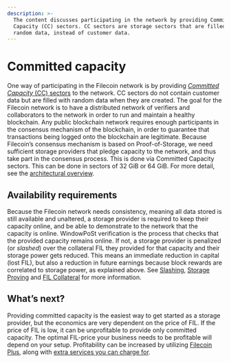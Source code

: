 ```yaml
---
description: >-
  The content discusses participating in the network by providing Committed
  Capacity (CC) sectors. CC sectors are storage sectors that are filled with
  random data, instead of customer data.
---
```


# Committed capacity

One way of participating in the Filecoin network is by providing [_Committed Capacity_ (CC) sectors](../../reference/general/glossary.md#capacity-commitment) to the network. CC sectors do not contain customer data but are filled with random data when they are created. The goal for the Filecoin network is to have a distributed network of verifiers and collaborators to the network in order to run and maintain a healthy blockchain. Any public blockchain network requires enough participants in the consensus mechanism of the blockchain, in order to guarantee that transactions being logged onto the blockchain are legitimate. Because Filecoin’s consensus mechanism is based on Proof-of-Storage, we need sufficient storage providers that pledge capacity to the network, and thus take part in the consensus process. This is done via Committed Capacity sectors. This can be done in sectors of 32 GiB or 64 GiB. For more detail, see the [architectural overview](../architecture/lotus-components.md).

## Availability requirements

Because the Filecoin network needs consistency, meaning all data stored is still available and unaltered, a storage provider is required to keep their capacity online, and be able to demonstrate to the network that the capacity is online. WindowPoSt verification is the process that checks that the provided capacity remains online. If not, a storage provider is penalized (or _slashed_) over the collateral FIL they provided for that capacity and their storage power gets reduced. This means an immediate reduction in capital (lost FIL), but also a reduction in future earnings because block rewards are correlated to storage power, as explained above. See [Slashing](slashing.md), [Storage Proving](storage-proving.md) and [FIL Collateral](fil-collateral.md) for more information.

## What’s next?

Providing committed capacity is the easiest way to get started as a storage provider, but the economics are very dependent on the price of FIL. If the price of FIL is low, it can be unprofitable to provide only committed capacity. The optimal FIL-price your business needs to be profitable will depend on your setup. Profitability can be increased by utilizing [Filecoin Plus](../../basics/how-storage-works/filecoin-plus.md), along with [extra services you can charge for](../filecoin-deals/auxiliary-services.md).
